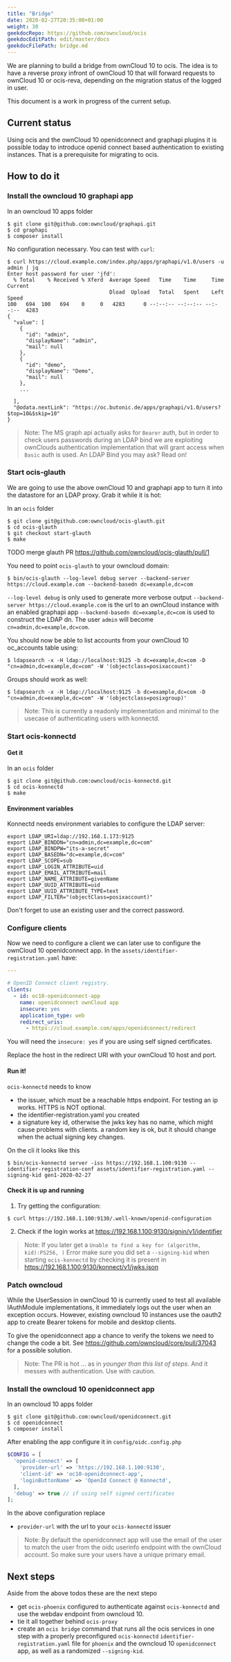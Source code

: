 ```yaml
---
title: "Bridge"
date: 2020-02-27T20:35:00+01:00
weight: 30
geekdocRepo: https://github.com/owncloud/ocis
geekdocEditPath: edit/master/docs
geekdocFilePath: bridge.md
---
```


We are planning to build a bridge from ownCloud 10 to ocis. The idea is to have a reverse proxy infront of ownCloud 10 that will forward requests to ownCloud 10 or ocis-reva, depending on the migration status of the logged in user.

This document is a work in progress of the current setup.

## Current status

Using ocis and the ownCloud 10 openidconnect and graphapi plugins it is possible today to introduce openid connect based authentication to existing instances. That is a prerequisite for migrating to ocis.

## How to do it

### Install the owncloud 10 graphapi app

In an owncloud 10 apps folder
```
$ git clone git@github.com:owncloud/graphapi.git
$ cd graphapi
$ composer install
```

No configuration necessary. You can test with `curl`:
```console
$ curl https://cloud.example.com/index.php/apps/graphapi/v1.0/users -u admin | jq
Enter host password for user 'jfd':
  % Total    % Received % Xferd  Average Speed   Time    Time     Time  Current
                                 Dload  Upload   Total   Spent    Left  Speed
100   694  100   694    0     0   4283      0 --:--:-- --:--:-- --:--:--  4283
{
  "value": [
    {
      "id": "admin",
      "displayName": "admin",
      "mail": null
    },
    {
      "id": "demo",
      "displayName": "Demo",
      "mail": null
    },
    ...

  ],
  "@odata.nextLink": "https://oc.butonic.de/apps/graphapi/v1.0/users?$top=10&$skip=10"
}
```

> Note: The MS graph api actually asks for `Bearer` auth, but in order to check users passwords during an LDAP bind we are exploiting ownClouds authentication implementation that will grant access when `Basic` auth is used. An LDAP Bind you may ask? Read on!

### Start ocis-glauth

We are going to use the above ownCloud 10 and graphapi app to turn it into the datastore for an LDAP proxy. Grab it while it is hot:

In an `ocis` folder
```
$ git clone git@github.com:owncloud/ocis-glauth.git
$ cd ocis-glauth
$ git checkout start-glauth
$ make
```

TODO merge glauth PR https://github.com/owncloud/ocis-glauth/pull/1

You need to point `ocis-glauth` to your owncloud domain:
```console
$ bin/ocis-glauth --log-level debug server --backend-server https://cloud.example.com --backend-basedn dc=example,dc=com
```

`--log-level debug` is only used to generate more verbose output
`--backend-server https://cloud.example.com` is the url to an ownCloud instance with an enabled graphapi app
`--backend-basedn dc=example,dc=com` is used to construct the LDAP dn. The user `admin` will become `cn=admin,dc=example,dc=com`.

You should now be able to list accounts from your ownCloud 10 oc_accounts table using:
```console
$ ldapsearch -x -H ldap://localhost:9125 -b dc=example,dc=com -D "cn=admin,dc=example,dc=com" -W '(objectclass=posixaccount)'
```

Groups should work as well:
```console
$ ldapsearch -x -H ldap://localhost:9125 -b dc=example,dc=com -D "cn=admin,dc=example,dc=com" -W '(objectclass=posixgroup)'
```

> Note: This is currently a readonly implementation and minimal to the usecase of authenticating users with konnectd.

### Start ocis-konnectd

#### Get it

In an `ocis` folder
```
$ git clone git@github.com:owncloud/ocis-konnectd.git
$ cd ocis-konnectd
$ make
```

#### Environment variables

Konnectd needs environment variables to configure the LDAP server:
```console
export LDAP_URI=ldap://192.168.1.173:9125
export LDAP_BINDDN="cn=admin,dc=example,dc=com"
export LDAP_BINDPW="its-a-secret"
export LDAP_BASEDN="dc=example,dc=com"
export LDAP_SCOPE=sub
export LDAP_LOGIN_ATTRIBUTE=uid
export LDAP_EMAIL_ATTRIBUTE=mail
export LDAP_NAME_ATTRIBUTE=givenName
export LDAP_UUID_ATTRIBUTE=uid
export LDAP_UUID_ATTRIBUTE_TYPE=text
export LDAP_FILTER="(objectClass=posixaccount)"
```
Don't forget to use an existing user and the correct password.

### Configure clients

Now we need to configure a client we can later use to configure the ownCloud 10 openidconnect app. In the `assets/identifier-registration.yaml` have:
```yaml
---

# OpenID Connect client registry.
clients:
  - id: oc10-openidconnect-app
    name: openidconnect ownCloud app
    insecure: yes
    application_type: web
    redirect_uris:
      - https://cloud.example.com/apps/openidconnect/redirect
```
You will need the `insecure: yes` if you are using self signed certificates.

Replace the host in the redirect URI with your ownCloud 10 host and port.

#### Run it!

`ocis-konnectd` needs to know
- the issuer, which must be a reachable https endpoint. For testing an ip works. HTTPS is NOT optional.
- the identifier-registration.yaml you created
- a signature key id, otherwise the jwks key has no name, which might cause problems with clients. a random key is ok, but it should change when the actual signing key changes.

On the cli it looks like this
```console
$ bin/ocis-konnectd server -iss https://192.168.1.100:9130 --identifier-registration-conf assets/identifier-registration.yaml --signing-kid gen1-2020-02-27
```

#### Check it is up and running

1. Try getting the configuration:
```console
$ curl https://192.168.1.100:9130/.well-known/openid-configuration
```

2. Check if the login works at https://192.168.1.100:9130/signin/v1/identifier

> Note: If you later get a `Unable to find a key for (algorithm, kid):PS256, )` Error make sure you did set a `--signing-kid` when starting `ocis-konnectd` by checking it is present in https://192.168.1.100:9130/konnect/v1/jwks.json

### Patch owncloud

While the UserSession in ownCloud 10 is currently used to test all available IAuthModule implementations, it immediately logs out the user when an exception occurs. However, existing owncloud 10 instances use the oauth2 app to create Bearer tokens for mobile and desktop clients.

To give the openidconnect app a chance to verify the tokens we need to change the code a bit. See https://github.com/owncloud/core/pull/37043 for a possible solution.

> Note: The PR is hot ... as in *younger than this list of steps*. And it messes with authentication. Use with caution.

### Install the owncloud 10 openidconnect app

In an owncloud 10 apps folder
```
$ git clone git@github.com:owncloud/openidconnect.git
$ cd openidconnect
$ composer install
```

After enabling the app configure it in `config/oidc.config.php`

```php
$CONFIG = [
  'openid-connect' => [
    'provider-url' => 'https://192.168.1.100:9130',
    'client-id' => 'oc10-openidconnect-app',
    'loginButtonName' => 'OpenId Connect @ Konnectd',
  ],
  'debug' => true // if using self signed certificates
];
```

In the above configuration replace
- `provider-url` with the url to your `ocis-konnectd` issuer

> Note: By default the openidconnect app will use the email of the user to match the user from the oidc userinfo endpoint with the ownCloud account. So make sure your users have a unique primary email.

## Next steps

Aside from the above todos these are the next stepo
- get `ocis-phoenix` configured to authenticate against `ocis-konnectd` and use the webdav endpoint from owncloud 10.
- tie it all together behind `ocis-proxy` 
- create an `ocis bridge` command that runs all the ocis services in one step with a properly preconfigured `ocis-konnectd` `identifier-registration.yaml` file for `phoenix` and the owncloud 10 `openidconnect` app, as well as a randomized `--signing-kid`.